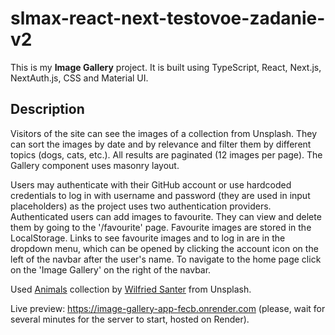 # slmax-react-next-testovoe-zadanie-v2

This is my <b>Image Gallery</b> project. It is built using TypeScript, React, Next.js, NextAuth.js, CSS and Material UI. 

## Description

Visitors of the site can see the images of a collection from Unsplash. They can sort the images by date and by relevance and filter them by different topics (dogs, cats, etc.). All results are paginated (12 images per page). The Gallery component uses masonry layout. 

Users may authenticate with their GitHub account or use hardcoded credentials to log in with username and password (they are used in input placeholders) as the project uses two authentication providers. Authenticated users can add images to favourite. They can view and delete them by going to the '/favourite' page. Favourite images are stored in the LocalStorage. Links to see favourite images and to log in are in the dropdown menu, which can be opened by clicking the account icon on the left of the navbar after the user's name. To navigate to the home page click on the 'Image Gallery' on the right of the navbar.

Used <a href="https://unsplash.com/collections/1424240/animals">Animals</a> collection by <a href="https://unsplash.com/@wsanter">Wilfried Santer</a> from Unsplash.

Live preview: https://image-gallery-app-fecb.onrender.com (please, wait for several minutes for the server to start, hosted on Render).
